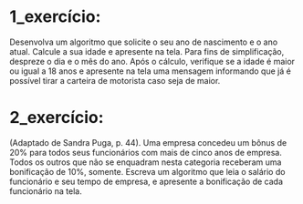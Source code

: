 # 1_exercício: 
Desenvolva um algoritmo que solicite o seu ano de nascimento e o ano atual.
Calcule a sua idade e apresente na tela.
Para fins de simplificação, despreze o dia e o mês do ano.
Após o cálculo, verifique se a idade é maior ou igual a 18 anos e apresente na tela uma
mensagem informando que já é possível tirar a carteira de motorista caso seja de maior.

# 2_exercício:
(Adaptado de Sandra Puga, p. 44).
Uma empresa concedeu um bônus de 20% para todos seus funcionários com mais de cinco anos de empresa.
Todos os outros que não se enquadram nesta categoria receberam uma bonificação de 10%, somente.
Escreva um algoritmo que leia o salário do funcionário e seu tempo de empresa, e apresente a bonificação de cada
funcionário na tela.

